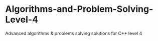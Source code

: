 # Algorithms-and-Problem-Solving-Level-4
Advanced algorithms &amp; problems solving solutions for C++ level 4
